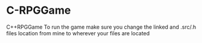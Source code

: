 # C-RPGGame
C++RPGGame
To run the game make sure you change the linked and .src/.h files
location from mine to wherever your files are located
